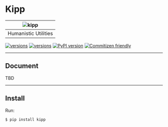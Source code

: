 # Kipp

| ![kipp](http://7xjvpy.dl1.z0.glb.clouddn.com/nolan-comic-ft.jpg)
| :---------------------------------------------------------------:
|                       Humanistic Utilities

[![versions](https://img.shields.io/badge/version-v0.1-blue.svg)]()
[![versions](https://img.shields.io/badge/license-LGPL-blue.svg)]()
[![PyPI version](https://badge.fury.io/py/kipp.svg)](https://badge.fury.io/py/kipp)
[![Commitizen friendly](https://img.shields.io/badge/commitizen-friendly-brightgreen.svg)](http://commitizen.github.io/cz-cli/)

---

## Document

TBD

---

## Install

Run:

```sh
$ pip install kipp
```
